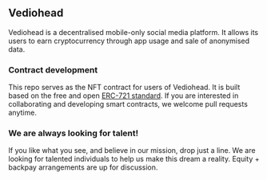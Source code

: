 ## Vediohead
Vediohead is a decentralised mobile-only social media platform.  It allows its users to earn cryptocurrency through app usage and sale of anonymised data.

### Contract development
This repo serves as the NFT contract for users of Vediohead.  It is built based on the free and open [ERC-721 standard](http://erc721.org).  If you are interested in collaborating and developing smart contracts, we welcome pull requests anytime.

### We are always looking for talent!
If you like what you see, and believe in our mission, drop just a line.  We are looking for talented individuals to help us make this dream a reality.  Equity + backpay arrangements are up for discussion.

